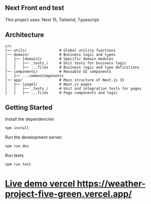 ## Next Front end test

This project uses: Next 15, Tailwind, Typescript

## Architecture

```
src
│── utils/               # Global utility functions
│── domain/              # Business logic and types
│   ├── [domain]/        # Specific domain modules
│   │   ├── _tests_/     # Unit tests for business logic
│   │   ├── ...files     # Business logic and type definitions
│── components/          # Reusable UI components
│   ├── ...commonComponents
│── app/                 # Main structure of Next.js 15
│   ├── [page]/          # Next.js pages
│   │   ├── _tests_/     # Unit and integration tests for pages
│   │   ├── ...files     # Page components and logic
```

## Getting Started

Install the dependencies

```bash
npm install
```

Run the development server:

```bash
npm run dev
```

Run tests

```bash
npm run test
```

# [Live demo vercel https://weather-project-five-green.vercel.app/ ](https://weather-project-five-green.vercel.app/)
